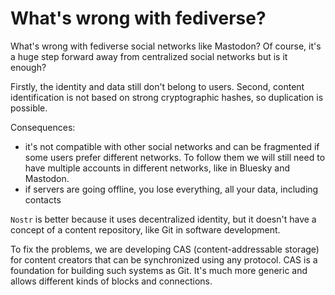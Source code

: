# What's wrong with fediverse?

What's wrong with fediverse social networks like Mastodon? Of course, it's a huge step forward away from centralized social networks but is it enough?

Firstly, the identity and data still don't belong to users.
Second, content identification is not based on strong cryptographic hashes, so duplication is possible.

Consequences:
- it's not compatible with other social networks and can be fragmented if some users prefer different networks. To follow them we will still need to have multiple accounts in different networks, like in Bluesky and Mastodon.
- if servers are going offline, you lose everything, all your data, including contacts

`Nostr` is better because it uses decentralized identity, but it doesn't have a concept of a content repository, like Git in software development. 

To fix the problems, we are developing CAS (content-addressable storage) for content creators that can be synchronized using any protocol. CAS is a foundation for building such systems as Git. It's much more generic and allows different kinds of blocks and connections.
